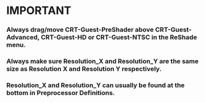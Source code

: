 # IMPORTANT

### Always drag/move CRT-Guest-PreShader above CRT-Guest-Advanced, CRT-Guest-HD or CRT-Guest-NTSC in the ReShade menu.

### Always make sure Resolution_X and Resolution_Y are the same size as Resolution X and Resolution Y respectively.

### Resolution_X and Resolution_Y can usually be found at the bottom in Preprocessor Definitions.